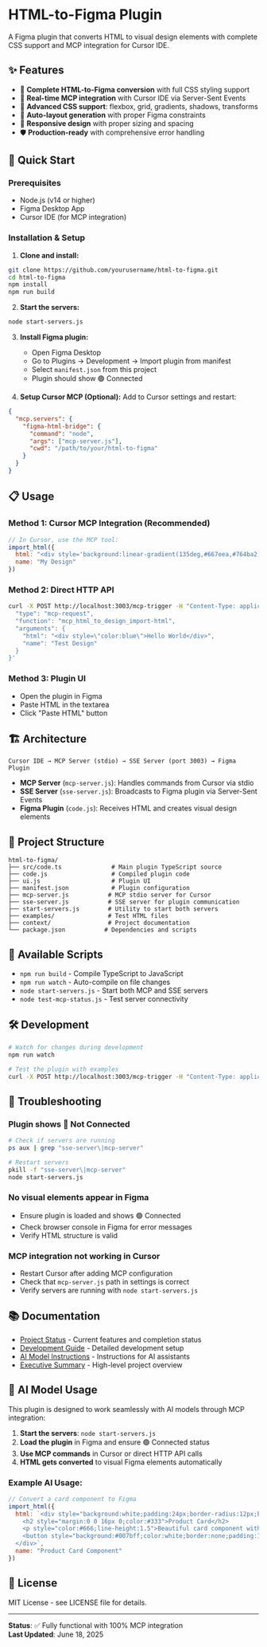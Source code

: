 # HTML-to-Figma Plugin

A Figma plugin that converts HTML to visual design elements with complete CSS support and MCP integration for Cursor IDE.

## ✨ Features

- 🎨 **Complete HTML-to-Figma conversion** with full CSS styling support
- 🚀 **Real-time MCP integration** with Cursor IDE via Server-Sent Events
- 🎯 **Advanced CSS support**: flexbox, grid, gradients, shadows, transforms
- 🔄 **Auto-layout generation** with proper Figma constraints
- 📱 **Responsive design** with proper sizing and spacing
- 🛡️ **Production-ready** with comprehensive error handling

## 🚀 Quick Start

### Prerequisites
- Node.js (v14 or higher)
- Figma Desktop App
- Cursor IDE (for MCP integration)

### Installation & Setup

1. **Clone and install:**
```bash
git clone https://github.com/yourusername/html-to-figma.git
cd html-to-figma
npm install
npm run build
```

2. **Start the servers:**
```bash
node start-servers.js
```

3. **Install Figma plugin:**
   - Open Figma Desktop
   - Go to Plugins → Development → Import plugin from manifest
   - Select `manifest.json` from this project
   - Plugin should show 🟢 Connected

4. **Setup Cursor MCP (Optional):**
   Add to Cursor settings and restart:
```json
{
  "mcp.servers": {
    "figma-html-bridge": {
      "command": "node",
      "args": ["mcp-server.js"],
      "cwd": "/path/to/your/html-to-figma"
    }
  }
}
```

## 📋 Usage

### Method 1: Cursor MCP Integration (Recommended)
```javascript
// In Cursor, use the MCP tool:
import_html({
  html: "<div style='background:linear-gradient(135deg,#667eea,#764ba2);color:white;padding:40px;border-radius:20px;text-align:center'>Hello Figma!</div>",
  name: "My Design"
})
```

### Method 2: Direct HTTP API
```bash
curl -X POST http://localhost:3003/mcp-trigger -H "Content-Type: application/json" -d '{
  "type": "mcp-request",
  "function": "mcp_html_to_design_import-html", 
  "arguments": {
    "html": "<div style=\"color:blue\">Hello World</div>",
    "name": "Test Design"
  }
}'
```

### Method 3: Plugin UI
- Open the plugin in Figma
- Paste HTML in the textarea
- Click "Paste HTML" button

## 🏗️ Architecture

```
Cursor IDE → MCP Server (stdio) → SSE Server (port 3003) → Figma Plugin
```

- **MCP Server** (`mcp-server.js`): Handles commands from Cursor via stdio
- **SSE Server** (`sse-server.js`): Broadcasts to Figma plugin via Server-Sent Events  
- **Figma Plugin** (`code.js`): Receives HTML and creates visual design elements

## 📁 Project Structure

```
html-to-figma/
├── src/code.ts              # Main plugin TypeScript source
├── code.js                  # Compiled plugin code
├── ui.js                    # Plugin UI
├── manifest.json            # Plugin configuration
├── mcp-server.js           # MCP stdio server for Cursor
├── sse-server.js           # SSE server for plugin communication
├── start-servers.js        # Utility to start both servers
├── examples/               # Test HTML files
├── context/                # Project documentation
└── package.json           # Dependencies and scripts
```

## 🔧 Available Scripts

- `npm run build` - Compile TypeScript to JavaScript
- `npm run watch` - Auto-compile on file changes
- `node start-servers.js` - Start both MCP and SSE servers
- `node test-mcp-status.js` - Test server connectivity

## 🛠️ Development

```bash
# Watch for changes during development
npm run watch

# Test the plugin with examples
curl -X POST http://localhost:3003/mcp-trigger -H "Content-Type: application/json" -d @examples/mcp-form-test.html
```

## 🔧 Troubleshooting

### Plugin shows 🔴 Not Connected
```bash
# Check if servers are running
ps aux | grep "sse-server\|mcp-server"

# Restart servers
pkill -f "sse-server\|mcp-server"
node start-servers.js
```

### No visual elements appear in Figma
- Ensure plugin is loaded and shows 🟢 Connected
- Check browser console in Figma for error messages
- Verify HTML structure is valid

### MCP integration not working in Cursor
- Restart Cursor after adding MCP configuration
- Check that `mcp-server.js` path in settings is correct
- Verify servers are running with `node start-servers.js`

## 📚 Documentation

- [Project Status](./context/PROJECT_STATUS.md) - Current features and completion status
- [Development Guide](./context/DEVELOPMENT.md) - Detailed development setup
- [AI Model Instructions](./context/AI_MODEL_INSTRUCTIONS.md) - Instructions for AI assistants
- [Executive Summary](./context/EXECUTIVE_SUMMARY.md) - High-level project overview

## 🤖 AI Model Usage

This plugin is designed to work seamlessly with AI models through MCP integration:

1. **Start the servers**: `node start-servers.js`
2. **Load the plugin** in Figma and ensure 🟢 Connected status
3. **Use MCP commands** in Cursor or direct HTTP API calls
4. **HTML gets converted** to visual Figma elements automatically

### Example AI Usage:
```javascript
// Convert a card component to Figma
import_html({
  html: `<div style="background:white;padding:24px;border-radius:12px;box-shadow:0 4px 12px rgba(0,0,0,0.1)">
    <h2 style="margin:0 0 16px 0;color:#333">Product Card</h2>
    <p style="color:#666;line-height:1.5">Beautiful card component with shadow and rounded corners.</p>
    <button style="background:#007bff;color:white;border:none;padding:12px 24px;border-radius:8px">Buy Now</button>
  </div>`,
  name: "Product Card Component"
})
```

## 📝 License

MIT License - see LICENSE file for details.

---

**Status**: ✅ Fully functional with 100% MCP integration  
**Last Updated**: June 18, 2025 